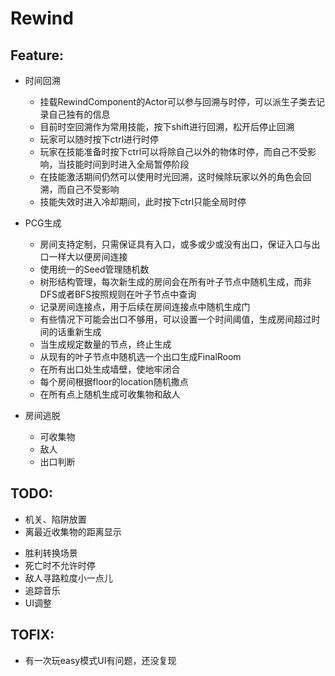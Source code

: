 # Rewind

## Feature:

* 时间回溯

  * 挂载RewindComponent的Actor可以参与回溯与时停，可以派生子类去记录自己独有的信息
  * 目前时空回溯作为常用技能，按下shift进行回溯，松开后停止回溯
  * 玩家可以随时按下ctrl进行时停
  * 玩家在技能准备时按下ctrl可以将除自己以外的物体时停，而自己不受影响，当技能时间到时进入全局暂停阶段
  * 在技能激活期间仍然可以使用时光回溯，这时候除玩家以外的角色会回溯，而自己不受影响
  * 技能失效时进入冷却期间，此时按下ctrl只能全局时停

* PCG生成

  * 房间支持定制，只需保证具有入口，或多或少或没有出口，保证入口与出口一样大以便房间连接
  * 使用统一的Seed管理随机数
  * 树形结构管理，每次新生成的房间会在所有叶子节点中随机生成，而非DFS或者BFS按照规则在叶子节点中查询
  * 记录房间连接点，用于后续在房间连接点中随机生成门
  * 有些情况下可能会出口不够用，可以设置一个时间阈值，生成房间超过时间的话重新生成
  * 当生成规定数量的节点，终止生成
  * 从现有的叶子节点中随机选一个出口生成FinalRoom
  * 在所有出口处生成墙壁，使地牢闭合
  * 每个房间根据floor的location随机撒点
  * 在所有点上随机生成可收集物和敌人

* 房间逃脱

  * 可收集物
  * 敌人
  * 出口判断



## TODO:

* 机关、陷阱放置
* 离最近收集物的距离显示
+ 胜利转换场景
+ 死亡时不允许时停
+ 敌人寻路粒度小一点儿
+ 追踪音乐
+ UI调整

## TOFIX:
+ 有一次玩easy模式UI有问题，还没复现
